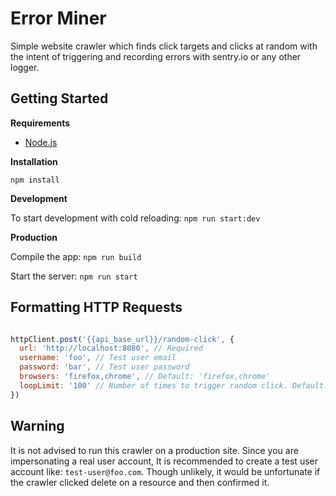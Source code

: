 # Error Miner

Simple website crawler which finds click targets and clicks at random with the intent of triggering and recording errors with sentry.io or any other logger.

## Getting Started

**Requirements**

- [Node.js](https://nodejs.org/en/)

**Installation**

`npm install`

**Development**

To start development with cold reloading: `npm run start:dev`

**Production**

Compile the app: `npm run build`

Start the server: `npm run start`

## Formatting HTTP Requests

```js

httpClient.post('{{api_base_url}}/random-click', {
  url: 'http://localhost:8080', // Required
  username: 'foo', // Test user email
  password: 'bar', // Test user password
  browsers: 'firefox,chrome', // Default: 'firefox,chrome'
  loopLimit: '100' // Number of times to trigger random click. Default: '10'
})

```

## Warning

It is not advised to run this crawler on a production site. Since you are impersonating a real user account, It is recommended to create a test user account like: `test-user@foo.com`. Though unlikely, it would be unfortunate if the crawler clicked delete on a resource and then confirmed it.